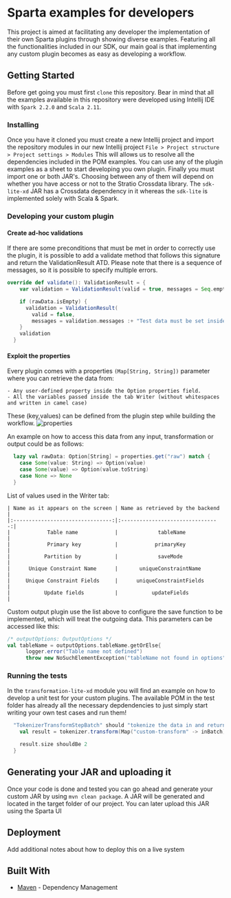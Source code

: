# Sparta examples for developers
This project is aimed at facilitating  any developer the implementation of their own Sparta plugins through showing diverse examples. Featuring all the functionalities included in our SDK, our main goal is that implementing any custom plugin becomes as easy as developing a workflow.

## Getting Started
Before get going you must first `clone` this repository. Bear in mind that all the examples available in this repository were developed using Intellij IDE with `Spark 2.2.0` and `Scala 2.11`.

### Installing

Once you have it cloned  you must create a new Intellij project and  import the repository modules in our new Intellij project
`File > Project structure > Project settings > Modules`
This will allows us to resolve all the dependencies included in the POM examples. You can use any of the plugin examples as a sheet to start developing you own plugin. 
Finally you must import one or both JAR's. Choosing between any of them will depend on whether you have access or not to the Stratio Crossdata library. The `sdk-lite-xd` JAR has a Crossdata dependency in it whereas the `sdk-lite` is implemented solely with Scala & Spark.  

### Developing your custom plugin

#### Create ad-hoc validations

If there are some preconditions that must be met in order to correctly use the plugin, it is possible to add a validate method that follows this signature and return the ValidationResult ATD.
Please note that there is a sequence of messages, so it is possible to specify multiple errors.
```scala
override def validate(): ValidationResult = {
    var validation = ValidationResult(valid = true, messages = Seq.empty)

    if (rawData.isEmpty) {
      validation = ValidationResult(
        valid = false,
        messages = validation.messages :+ "Test data must be set inside the Option properties with an option key named 'raw'")
    }
    validation
  }
```
#### Exploit the properties
Every plugin comes with a properties `(Map[String, String])` parameter where you can retrieve the data from:

    - Any user-defined property inside the Option properties field.
    - All the variables passed inside the tab Writer (without whitespaces and written in camel case)
    
These (key,values) can be defined from the plugin step while building the workflow. 
![properties](https://hydra.stratio.com/wp-content/uploads/sites/14/stratio-sparta398000715.png?raw=true)
    
An example on how to access this data from any input, transformation or output could be as follows:
```scala
  lazy val rawData: Option[String] = properties.get("raw") match {
    case Some(value: String) => Option(value)
    case Some(value) => Option(value.toString)
    case None => None
  }
```
List of values used in the Writer tab:
```
| Name as it appears on the screen | Name as retrieved by the backend |
|:--------------------------------:|:--------------------------------:|
|            Table name            |             tableName            |
|            Primary key           |            primaryKey            |
|           Partition by           |             saveMode             |
|      Unique Constraint Name      |       uniqueConstraintName       |
|     Unique Constraint Fields     |      uniqueConstraintFields      |
|           Update fields          |           updateFields           |
```
Custom output plugin use the list above to configure the save function to be implemented, which will treat the outgoing data. This parameters can be accessed like this:
```scala
/* outputOptions: OutputOptions */
val tableName = outputOptions.tableName.getOrElse{
      logger.error("Table name not defined")
      throw new NoSuchElementException("tableName not found in options")}
```

### Running the tests

In the `transformation-lite-xd` module you will find an example on how to develop a unit test for your custom plugins. The available POM in the test folder has already all the necessary depdendencies to just simply start writing your own test cases  and run them!   

```scala
  "TokenizerTransformStepBatch" should "tokenize the data in and return two values" in {
    val result = tokenizer.transform(Map("custom-transform" -> inBatch)).data.first().toSeq

    result.size shouldBe 2
  }
```
## Generating your JAR and uploading it
Once your code is done and tested you can go ahead and generate your custom JAR by using `mvn clean package`. A JAR will be generated and located in the target folder of our project. You can later upload this JAR using the Sparta UI 


## Deployment
Add additional notes about how to deploy this on a live system

## Built With
* [Maven](https://maven.apache.org/) - Dependency Management

